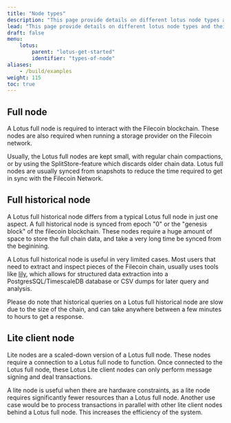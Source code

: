 ```yaml
---
title: "Node types"
description: "This page provide details on different lotus node types and their use case."
lead: "This page provide details on different lotus node types and their use case."
draft: false
menu:
    lotus:
        parent: "lotus-get-started"
        identifier: "types-of-node"
aliases:
    - /build/examples
weight: 115
toc: true
---
```


## Full node

A Lotus full node is required to interact with the Filecoin blockchain. These nodes are also required when running a storage provider on the Filecoin network.

Usually, the Lotus full nodes are kept small, with regular chain compactions, or by using the SplitStore-feature which discards older chain data. Lotus full nodes are usually synced from snapshots to reduce the time required to get in sync with the Filecoin Network.

## Full historical node

A Lotus full historical node differs from a typical Lotus full node in just one aspect. A full historical node is synced from epoch "0" or the "genesis block" of the filecoin blockchain. These nodes require a huge amount of space to store the full chain data, and take a very long time be synced from the beginining.

A Lotus full historical node is useful in very limited cases. Most users that need to extract and inspect pieces of the Filecoin chain, usually uses tools like [lily](https://lilium.sh/software/lily/introduction/), which allows for structured data extraction into a PostgresSQL/TimescaleDB database or CSV dumps for later query and analysis.

Please do note that historical queries on a Lotus full historical node are slow due to the size of the chain, and can take anywhere between a few minutes to hours to get a response.

## Lite client node

Lite nodes are a scaled-down version of a Lotus full node. These nodes require a connection to a Lotus full node to function. Once connected to the Lotus full node, these Lotus Lite client nodes can only perform message signing and deal transactions.

A lite node is useful when there are hardware constraints, as a lite node requires significantly fewer resources than a Lotus full node. Another use case would be to process transactions in parallel with other lite client nodes behind a Lotus full node. This increases the efficiency of the system.
